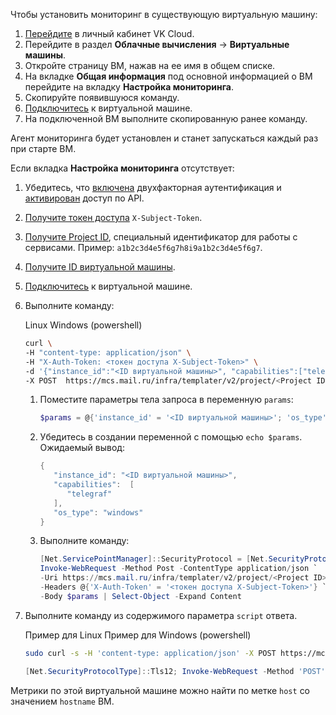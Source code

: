 Чтобы установить мониторинг в существующую виртуальную машину:

1. [Перейдите](https://msk.cloud.vk.com/app/) в личный кабинет VK Cloud.
1. Перейдите в раздел **Облачные вычисления** → **Виртуальные машины**.
1. Откройте страницу ВМ, нажав на ее имя в общем списке.
1. На вкладке **Общая информация** под основной информацией о ВМ перейдите на вкладку **Настройка мониторинга**.
1. Скопируйте появившуюся команду.
1. [Подключитесь](/ru/computing/iaas/service-management/vm/vm-connect/) к виртуальной машине.
1. На подключенной ВМ выполните скопированную ранее команду.

Агент мониторинга будет установлен и станет запускаться каждый раз при старте ВМ.

Если вкладка **Настройка мониторинга** отсутствует:

1. Убедитесь, что [включена](/ru/tools-for-using-services/vk-cloud-account/service-management/account-manage/manage-2fa) двухфакторная аутентификация и [активирован](/ru/tools-for-using-services/rest-api/enable-api) доступ по API.
1. [Получите токен доступа](/ru/tools-for-using-services/api/rest-api/case-keystone-token) `X-Subject-Token`.
1. [Получите Project ID](/ru/tools-for-using-services/rest-api/endpoints#poluchenie_project_id), специальный идентификатор для работы с сервисами. Пример: `a1b2c3d4e5f6g7h8i9a1b2c3d4e5f6g7`.
1. [Получите ID виртуальной машины](/ru/computing/iaas/service-management/vm/vm-manage#poluchenie_id_virtualnoy_mashiny).
1. [Подключитесь](/ru/computing/iaas/service-management/vm/vm-connect/) к виртуальной машине.
1. Выполните команду:

   <tabs>
   <tablist>
   <tab>Linux</tab>
   <tab>Windows (powershell)</tab>
   </tablist>
   <tabpanel>

   ```bash
   curl \
   -H "content-type: application/json" \
   -H "X-Auth-Token: <токен доступа X-Subject-Token>" \
   -d '{"instance_id":"<ID виртуальной машины>", "capabilities":["telegraf"], "os_type":"linux"}' \
   -X POST  https://mcs.mail.ru/infra/templater/v2/project/<Project ID>/link
   ```

   </tabpanel>
   <tabpanel>

   1. Поместите параметры тела запроса в переменную `params`:

      ```powershell
      $params = @{'instance_id' = '<ID виртуальной машины>'; 'os_type' = 'windows'; 'capabilities' = @('telegraf')} | convertto-json
      ```

   1. Убедитесь в создании переменной с помощью `echo $params`. Ожидаемый вывод:

      ```powershell
      {
         "instance_id": "<ID виртуальной машины>",
         "capabilities":  [
            "telegraf"
         ],
         "os_type": "windows"
      }
      ```

   1. Выполните команду:

      ```powershell
      [Net.ServicePointManager]::SecurityProtocol = [Net.SecurityProtocolType]::Tls12; `
      Invoke-WebRequest -Method Post -ContentType application/json `
      -Uri https://mcs.mail.ru/infra/templater/v2/project/<Project ID>/link `
      -Headers @{'X-Auth-Token' = '<токен доступа X-Subject-Token>'} `
      -Body $params | Select-Object -Expand Content
      ```

   </tabpanel>
   </tabs>

1. Выполните команду из содержимого параметра `script` ответа.

   <tabs>
   <tablist>
   <tab>Пример для Linux</tab>
   <tab>Пример для Windows (powershell)</tab>
   </tablist>
   <tabpanel>

   ```bash
   sudo curl -s -H 'content-type: application/json' -X POST https://mcs.mail.ru/infra/templater/v2/project/<Project ID>/link/XXXXUm5Yb33LJ7otcPnWSUXXXXXXXXXX/instance/<ID виртуальной машины> | sudo bash
   ```

   </tabpanel>
   <tabpanel>

   ```powershell
   [Net.SecurityProtocolType]::Tls12; Invoke-WebRequest -Method 'POST' -Headers @{'Content-Type' = 'application/json'} -Uri https://mcs.mail.ru/infra/templater/v2/project/<Project ID>/link/XXXXUm5Yb33LJ7otcPnWSUXXXXXXXXXX/instance/<ID виртуальной машины> | iex
   ```

   </tabpanel>
   </tabs>

<info>

Метрики по этой виртуальной машине можно найти по метке `host` со значением `hostname` ВМ.

</info>
